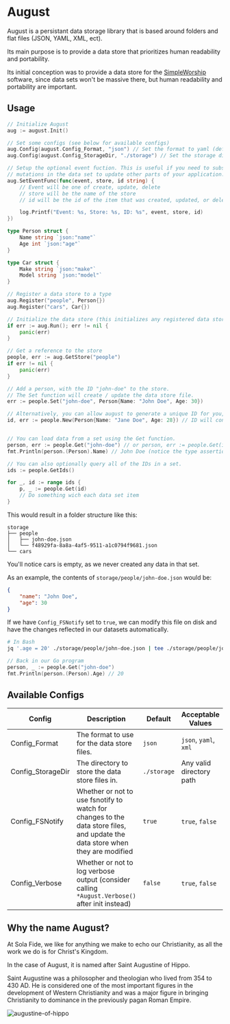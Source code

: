 # August

August is a persistant data storage library that is based around folders and flat files (JSON, YAML, XML, ect).

Its main purpose is to provide a data store that prioritizes human readability and portability.

Its initial conception was to provide a data store for the [SimpleWorship](https://github.com/solafide-dev/simpleworship) software, since data sets won't be massive there, but human readability and portability are important.

## Usage

```go
// Initialize August
aug := august.Init()

// Set some configs (see below for available configs)
aug.Config(august.Config_Format, "json") // Set the format to yaml (default json)
aug.Config(august.Config_StorageDir, "./storage") // Set the storage directory (default ./storage)

// Setup the optional event fuction. This is useful if you need to subscribe to
// mutations in the data set to update other parts of your application.
aug.SetEventFunc(func(event, store, id string) {
    // Event will be one of create, update, delete
    // store will be the name of the store
    // id will be the id of the item that was created, updated, or deleted

    log.Printf("Event: %s, Store: %s, ID: %s", event, store, id)
})

type Person struct {
    Name string `json:"name"`
    Age int `json:"age"`
}

type Car struct {
    Make string `json:"make"`
    Model string `json:"model"`
}

// Register a data store to a type
aug.Register("people", Person{})
aug.Register("cars", Car{})

// Initialize the data store (this initializes any registered data stores, and loads any existing data)
if err := aug.Run(); err != nil {
    panic(err)
}

// Get a reference to the store
people, err := aug.GetStore("people")
if err != nil {
    panic(err)
}

// Add a person, with the ID "john-doe" to the store.
// The Set function will create / update the data store file.
err := people.Set("john-doe", Person{Name: "John Doe", Age: 30})

// Alternatively, you can allow august to generate a unique ID for you, if you don't want to manage them yourself.
id, err := people.New(Person{Name: "Jane Doe", Age: 28}) // ID will contain the new unique ID that was created.


// You can load data from a set using the Get function.
person, err := people.Get("john-doe") // or person, err := people.Get(id) to get Jane Doe we just created
fmt.Println(person.(Person).Name) // John Doe (notice the type assertion -- this is because the Get function returns an interface{})

// You can also optionally query all of the IDs in a set.
ids := people.GetIds()

for _, id := range ids {
    p, _ := people.Get(id)
    // Do something wich each data set item
}
```

This would result in a folder structure like this:

```
storage
├── people
│   ├── john-doe.json
│   └── f48929fa-8a8a-4af5-9511-a1c0794f9681.json
└── cars
```

You'll notice cars is empty, as we never created any data in that set.

As an example, the contents of `storage/people/john-doe.json` would be:
```json
{
    "name": "John Doe",
    "age": 30
}
```
If we have `Config_FSNotify` set to `true`, we can modify this file on disk and have the changes reflected in our datasets automatically.

```bash
# In Bash
jq '.age = 20' ./storage/people/john-doe.json | tee ./storage/people/john-doe.json
```

```go
// Back in our Go program
person, _ := people.Get("john-doe")
fmt.Println(person.(Person).Age) // 20
```


## Available Configs

| Config | Description | Default | Acceptable Values |
| --- | --- | --- | --- |
| Config_Format | The format to use for the data store files. | `json` | `json`, `yaml`, `xml` |
| Config_StorageDir | The directory to store the data store files in. | `./storage` | Any valid directory path |
| Config_FSNotify | Whether or not to use fsnotify to watch for changes to the data store files, and update the data store when they are modified | `true` | `true`, `false` |
| Config_Verbose | Whether or not to log verbose output (consider calling `*August.Verbose()` after init instead) | `false` | `true`, `false` |

## Why the name August?

At Sola Fide, we like for anything we make to echo our Christianity, as all the work we do is for Christ's Kingdom.

In the case of August, it is named after Saint Augustine of Hippo.

Saint Augustine was a philosopher and theologian who lived from 354 to 430 AD. He is considered one of the most important figures in the development of Western Christianity and was a major figure in bringing Christianity to dominance in the previously pagan Roman Empire.

![augustine-of-hippo](https://github.com/solafide-dev/august/assets/262524/f381eb80-7ec1-48b7-ad37-cdf1754a080d)
